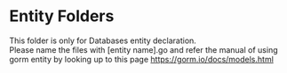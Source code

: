 # Entity Folders

This folder is only for Databases entity declaration.  
Please name the files with [entity name].go and refer the manual of using
gorm entity by looking up to this page https://gorm.io/docs/models.html
